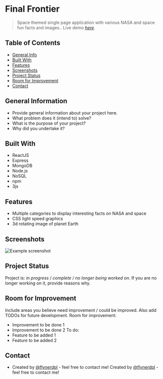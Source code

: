 # Final Frontier
> Space themed single page application with various NASA and space fun facts and images..
> Live demo [_here_](http://3.142.119.4/). <!-- If you have the project hosted somewhere, include the link here. -->
## Table of Contents
* [General Info](#general-information)
* [Built With](#technologies-used)
* [Features](#features)
* [Screenshots](#screenshots)
* [Project Status](#project-status)
* [Room for Improvement](#room-for-improvement)
* [Contact](#contact)
<!-- * [License](#license) -->
## General Information
- Provide general information about your project here.
- What problem does it (intend to) solve?
- What is the purpose of your project?
- Why did you undertake it?
<!-- You don't have to answer all the questions - just the ones relevant to your project. -->
## Built With
- ReactJS
- Express
- MongoDB
- Node.js
- NoSQL
- npm
- 3js
## Features
- Multiple categories to display interesting facts on NASA and space
- CSS light speed graphics
- 3d rotating image of planet Earth
## Screenshots
![Example screenshot](./img/screenshot.png)
<!-- If you have screenshots you'd like to share, include them here. -->
## Project Status
Project is: _in progress_ / _complete_ / _no longer being worked on_. If you are no longer working on it, provide reasons why.
## Room for Improvement
Include areas you believe need improvement / could be improved. Also add TODOs for future development.
Room for improvement:
- Improvement to be done 1
- Improvement to be done 2
To do:
- Feature to be added 1
- Feature to be added 2




## Contact
- Created by [@flynerdpl](https://www.flynerd.pl/) - feel free to contact me!
Created by [@flynerdpl](https://www.flynerd.pl/) - feel free to contact me!


<!-- Optional -->
<!-- ## License -->
<!-- This project is open source and available under the [... License](). -->
<!-- You don't have to include all sections - just the one's relevant to your project -->
